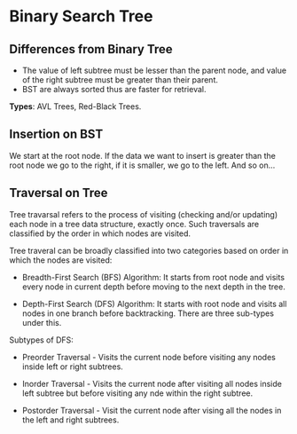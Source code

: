 # Binary Search Tree

## Differences from Binary Tree

- The value of left subtree must be lesser than the parent node, and value of the right subtree must be greater than their parent.
- BST are always sorted thus are faster for retrieval.

**Types**: AVL Trees, Red-Black Trees.

## Insertion on BST

We start at the root node. If the data we want to insert is greater than the root node we go to the right, if it is smaller, we go to the left. And so on...

## Traversal on Tree

Tree travarsal refers to the process of visiting (checking and/or updating) each node in a tree data structure, exactly once. Such traversals are classified by the order in which nodes are visited.

Tree traveral can be broadly classified into two categories based on order in which the nodes are visited:

- Breadth-First Search (BFS) Algorithm: It starts from root node and visits every node in current depth before moving to the next depth in the tree.

- Depth-First Search (DFS) Algorithm: It starts with root node and visits all nodes in one branch before backtracking. There are three sub-types under this.

Subtypes of DFS:

- Preorder Traversal - Visits the current node before visiting any nodes inside left or right subtrees.

- Inorder Traversal - Visits the current node after visiting all nodes inside left subtree but before visiting any nde within the right subtree.

- Postorder Traversal - Visit the current node after vising all the nodes in the left and right subtrees.
